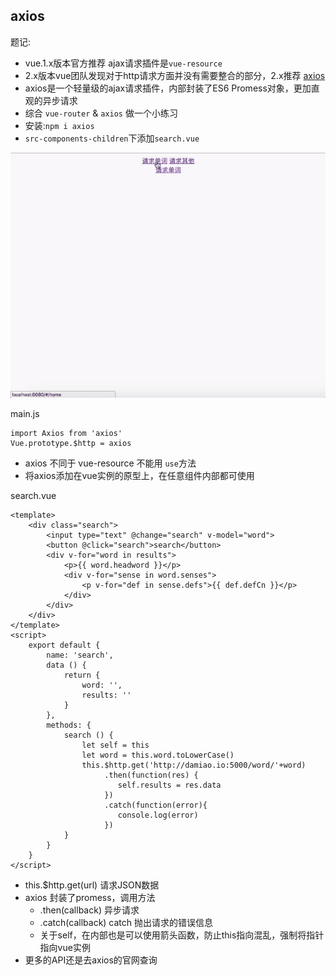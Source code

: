 ## axios

题记:  
* vue.1.x版本官方推荐 ajax请求插件是`vue-resource`  
* 2.x版本vue团队发现对于http请求方面并没有需要整合的部分，2.x推荐  [axios](https://www.npmjs.com/package/axios)
* axios是一个轻量级的ajax请求插件，内部封装了ES6 Promess对象，更加直观的异步请求
* 综合 `vue-router` & `axios` 做一个小练习
* 安装:`npm i axios`
* `src-components-children`下添加`search.vue`


![img](../images/axios.gif)  


main.js 
```
import Axios from 'axios'
Vue.prototype.$http = axios
```
* axios 不同于 vue-resource 不能用 `use`方法
* 将axios添加在vue实例的原型上，在任意组件内部都可使用

search.vue
```
<template>
    <div class="search">
        <input type="text" @change="search" v-model="word">
        <button @click="search">search</button>
        <div v-for="word in results">
            <p>{{ word.headword }}</p>
            <div v-for="sense in word.senses">
                <p v-for="def in sense.defs">{{ def.defCn }}</p>
            </div> 
        </div>
    </div>
</template>
<script>
    export default {
        name: 'search',
        data () {
            return {
                word: '',
                results: ''
            }
        },
        methods: {
            search () {
                let self = this
                let word = this.word.toLowerCase()
                this.$http.get('http://damiao.io:5000/word/'+word)
                     .then(function(res) {
                        self.results = res.data
                     })
                     .catch(function(error){
                        console.log(error)
                     })
            }
        }
    }
</script>
```
* this.$http.get(url) 请求JSON数据
* axios 封装了promess，调用方法
    +  .then(callback) 异步请求
    +  .catch(callback) catch 抛出请求的错误信息
    +  关于self，在内部也是可以使用箭头函数，防止this指向混乱，强制将指针指向vue实例 
* 更多的API还是去axios的官网查询


